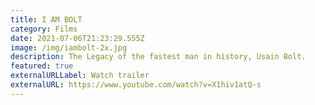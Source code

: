 ```yaml
---
title: I AM BOLT
category: Films
date: 2021-07-06T21:23:29.555Z
image: /img/iambolt-2x.jpg
description: The Legacy of the fastest man in history, Usain Bolt.
featured: true
externalURLLabel: Watch trailer
externalURL: https://www.youtube.com/watch?v=X1hiv1atQ-s
---
```

